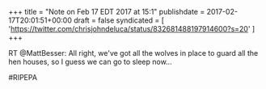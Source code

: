 +++
title = "Note on Feb 17 EDT 2017 at 15:1"
publishdate = 2017-02-17T20:01:51+00:00
draft = false
syndicated = [ 'https://twitter.com/chrisjohndeluca/status/832681488197914600?s=20' ]
+++

RT @MattBesser: All right, we've got all the wolves in place to guard all the hen houses, so I guess we can go to sleep now...

#RIPEPA
